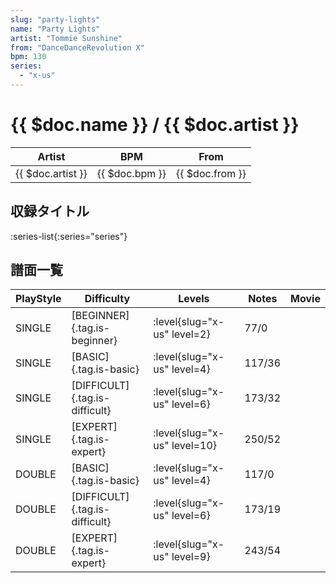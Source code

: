 ```yaml
---
slug: "party-lights"
name: "Party Lights"
artist: "Tommie Sunshine"
from: "DanceDanceRevolution X"
bpm: 130
series:
  - "x-us"
---
```


# {{ $doc.name }} / {{ $doc.artist }}

|Artist|BPM|From|
|------|---|----|
|{{ $doc.artist }}|{{ $doc.bpm }}|{{ $doc.from }}|

## 収録タイトル

:series-list{:series="series"}

## 譜面一覧

|PlayStyle|Difficulty|Levels|Notes|Movie|
|---------|----------|------|-----|-----|
|SINGLE|[BEGINNER]{.tag.is-beginner}|<div class="field is-grouped is-grouped-multiline"> :level{slug="x-us" level=2}</div>|77/0||
|SINGLE|[BASIC]{.tag.is-basic}|<div class="field is-grouped is-grouped-multiline"> :level{slug="x-us" level=4}</div>|117/36||
|SINGLE|[DIFFICULT]{.tag.is-difficult}|<div class="field is-grouped is-grouped-multiline"> :level{slug="x-us" level=6}</div>|173/32||
|SINGLE|[EXPERT]{.tag.is-expert}|<div class="field is-grouped is-grouped-multiline"> :level{slug="x-us" level=10}</div>|250/52||
|DOUBLE|[BASIC]{.tag.is-basic}|<div class="field is-grouped is-grouped-multiline"> :level{slug="x-us" level=4}</div>|117/0||
|DOUBLE|[DIFFICULT]{.tag.is-difficult}|<div class="field is-grouped is-grouped-multiline"> :level{slug="x-us" level=6}</div>|173/19||
|DOUBLE|[EXPERT]{.tag.is-expert}|<div class="field is-grouped is-grouped-multiline"> :level{slug="x-us" level=9}</div>|243/54||
